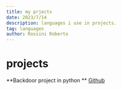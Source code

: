 ```yaml
---
title: my prjects
date: 2023/7/14
description: languages i use in projects.
tag: languages
author: Rossini Roberto
---
```


# projects

 **Backdoor project in python ** [Github](https://github.com/rossiniroberto52/backdoor)